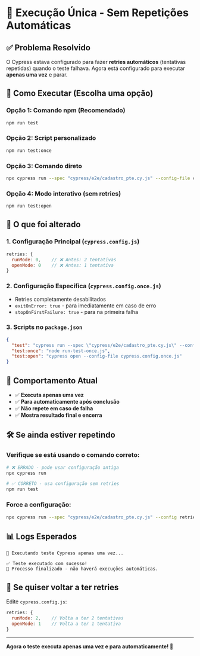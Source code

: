 # 🛑 Execução Única - Sem Repetições Automáticas

## ✅ Problema Resolvido

O Cypress estava configurado para fazer **retries automáticos** (tentativas repetidas) quando o teste falhava. Agora está configurado para executar **apenas uma vez** e parar.

## 🚀 Como Executar (Escolha uma opção)

### Opção 1: Comando npm (Recomendado)
```bash
npm run test
```

### Opção 2: Script personalizado
```bash
npm run test:once
```

### Opção 3: Comando direto
```bash
npx cypress run --spec "cypress/e2e/cadastro_pte.cy.js" --config-file cypress.config.once.js
```

### Opção 4: Modo interativo (sem retries)
```bash
npm run test:open
```

## 🔧 O que foi alterado

### 1. Configuração Principal (`cypress.config.js`)
```javascript
retries: {
  runMode: 0,    // ❌ Antes: 2 tentativas
  openMode: 0    // ❌ Antes: 1 tentativa
}
```

### 2. Configuração Específica (`cypress.config.once.js`)
- Retries completamente desabilitados
- `exitOnError: true` - para imediatamente em caso de erro
- `stopOnFirstFailure: true` - para na primeira falha

### 3. Scripts no `package.json`
```json
{
  "test": "cypress run --spec \"cypress/e2e/cadastro_pte.cy.js\" --config-file cypress.config.once.js",
  "test:once": "node run-test-once.js",
  "test:open": "cypress open --config-file cypress.config.once.js"
}
```

## 🎯 Comportamento Atual

- ✅ **Executa apenas uma vez**
- ✅ **Para automaticamente após conclusão**
- ✅ **Não repete em caso de falha**
- ✅ **Mostra resultado final e encerra**

## 🛠️ Se ainda estiver repetindo

### Verifique se está usando o comando correto:
```bash
# ❌ ERRADO - pode usar configuração antiga
npx cypress run

# ✅ CORRETO - usa configuração sem retries
npm run test
```

### Force a configuração:
```bash
npx cypress run --spec "cypress/e2e/cadastro_pte.cy.js" --config retries.runMode=0,retries.openMode=0
```

## 📊 Logs Esperados

```
🚀 Executando teste Cypress apenas uma vez...

✅ Teste executado com sucesso!
🛑 Processo finalizado - não haverá execuções automáticas.
```

## 🔄 Se quiser voltar a ter retries

Edite `cypress.config.js`:
```javascript
retries: {
  runMode: 2,    // Volta a ter 2 tentativas
  openMode: 1    // Volta a ter 1 tentativa
}
```

---

**Agora o teste executa apenas uma vez e para automaticamente! 🎉** 